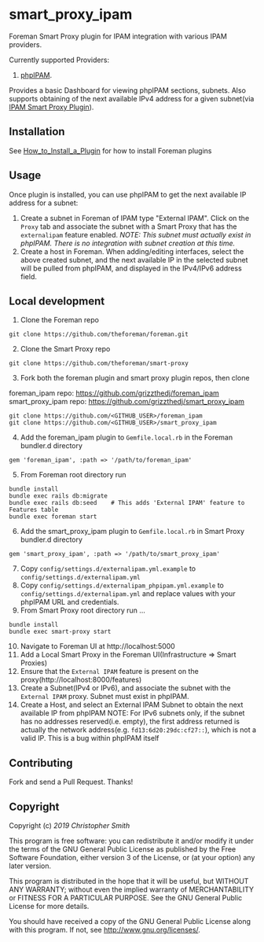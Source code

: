 # smart_proxy_ipam

Foreman Smart Proxy plugin for IPAM integration with various IPAM providers.

Currently supported Providers: 
1. [phpIPAM](https://phpipam.net/). 

Provides a basic Dashboard for viewing phpIPAM sections, subnets. Also supports obtaining of the next available IPv4 address for a given subnet(via [IPAM Smart Proxy Plugin](https://github.com/grizzthedj/smart_proxy_ipam)).


## Installation

See [How_to_Install_a_Plugin](http://projects.theforeman.org/projects/foreman/wiki/How_to_Install_a_Plugin)
for how to install Foreman plugins

## Usage

Once plugin is installed, you can use phpIPAM to get the next available IP address for a subnet:

1. Create a subnet in Foreman of IPAM type "External IPAM". Click on the `Proxy` tab and associate the subnet with a Smart Proxy that has the `externalipam` feature enabled. _NOTE: This subnet must actually exist in phpIPAM. There is no integration with subnet creation at this time._
2. Create a host in Foreman. When adding/editing interfaces, select the above created subnet, and the next available IP in the selected subnet will be pulled from phpIPAM, and displayed in the IPv4/IPv6 address field. 

## Local development

1. Clone the Foreman repo 
```
git clone https://github.com/theforeman/foreman.git
```
2. Clone the Smart Proxy repo
```
git clone https://github.com/theforeman/smart-proxy
```
3. Fork both the foreman plugin and smart proxy plugin repos, then clone

foreman_ipam repo: https://github.com/grizzthedj/foreman_ipam  
smart_proxy_ipam repo: https://github.com/grizzthedj/smart_proxy_ipam

```
git clone https://github.com/<GITHUB_USER>/foreman_ipam
git clone https://github.com/<GITHUB_USER>/smart_proxy_ipam
```
4. Add the foreman_ipam plugin to `Gemfile.local.rb` in the Foreman bundler.d directory
```
gem 'foreman_ipam', :path => '/path/to/foreman_ipam'
```
5. From Foreman root directory run 
```
bundle install
bundle exec rails db:migrate
bundle exec rails db:seed    # This adds 'External IPAM' feature to Features table
bundle exec foreman start
```
6. Add the smart_proxy_ipam plugin to `Gemfile.local.rb` in Smart Proxy bundler.d directory
```
gem 'smart_proxy_ipam', :path => '/path/to/smart_proxy_ipam'
```
7. Copy `config/settings.d/externalipam.yml.example` to `config/settings.d/externalipam.yml`
8. Copy `config/settings.d/externalipam_phpipam.yml.example` to `config/settings.d/externalipam.yml` and replace values with your phpIPAM URL and credentials.
9. From Smart Proxy root directory run ... 
```
bundle install
bundle exec smart-proxy start
```
10. Navigate to Foreman UI at http://localhost:5000
11. Add a Local Smart Proxy in the Foreman UI(Infrastructure => Smart Proxies)
12. Ensure that the `External IPAM` feature is present on the proxy(http://localhost:8000/features)
13. Create a Subnet(IPv4 or IPv6), and associate the subnet with the `External IPAM` proxy. Subnet must exist in phpIPAM.
14. Create a Host, and select an External IPAM Subnet to obtain the next available IP from phpIPAM
NOTE: For IPv6 subnets only, if the subnet has no addresses reserved(i.e. empty), the first address returned is actually the network address(e.g. `fd13:6d20:29dc:cf27::`), which is not a valid IP. This is a bug within phpIPAM itself
 
## Contributing

Fork and send a Pull Request. Thanks!

## Copyright

Copyright (c) *2019* *Christopher Smith*

This program is free software: you can redistribute it and/or modify
it under the terms of the GNU General Public License as published by
the Free Software Foundation, either version 3 of the License, or
(at your option) any later version.

This program is distributed in the hope that it will be useful,
but WITHOUT ANY WARRANTY; without even the implied warranty of
MERCHANTABILITY or FITNESS FOR A PARTICULAR PURPOSE.  See the
GNU General Public License for more details.

You should have received a copy of the GNU General Public License
along with this program.  If not, see <http://www.gnu.org/licenses/>.
